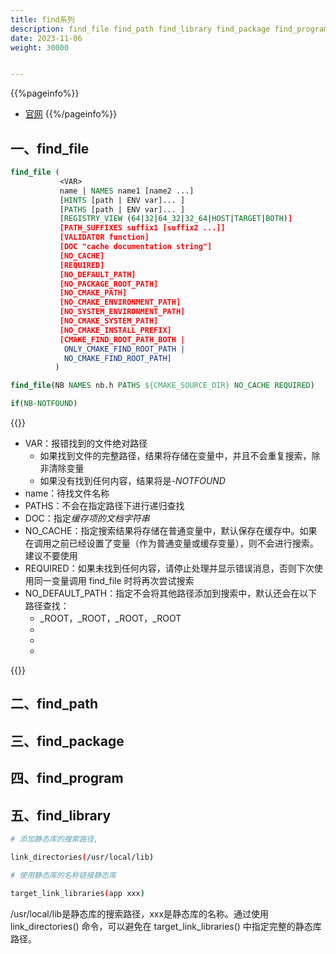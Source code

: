 ```yaml
---
title: find系列
description: find_file find_path find_library find_package find_program
date: 2023-11-06
weight: 30000


---
```

<style>
th, td {
  border: 1px solid rgb(190, 190, 190);
}
</style>
{{%pageinfo%}}
- [官网](https://cmake.org/cmake/help/latest/command/find_file.html)
{{%/pageinfo%}}

## 一、find_file
```cmake
find_file (
           <VAR>
           name | NAMES name1 [name2 ...]
           [HINTS [path | ENV var]... ]
           [PATHS [path | ENV var]... ]
           [REGISTRY_VIEW (64|32|64_32|32_64|HOST|TARGET|BOTH)]
           [PATH_SUFFIXES suffix1 [suffix2 ...]]
           [VALIDATOR function]
           [DOC "cache documentation string"]
           [NO_CACHE]
           [REQUIRED]
           [NO_DEFAULT_PATH]
           [NO_PACKAGE_ROOT_PATH]
           [NO_CMAKE_PATH]
           [NO_CMAKE_ENVIRONMENT_PATH]
           [NO_SYSTEM_ENVIRONMENT_PATH]
           [NO_CMAKE_SYSTEM_PATH]
           [NO_CMAKE_INSTALL_PREFIX]
           [CMAKE_FIND_ROOT_PATH_BOTH |
            ONLY_CMAKE_FIND_ROOT_PATH |
            NO_CMAKE_FIND_ROOT_PATH]
          )

find_file(NB NAMES nb.h PATHS ${CMAKE_SOURCE_DIR} NO_CACHE REQUIRED)

if(NB-NOTFOUND)

```




{{<alert>}}

- VAR：报错找到的文件绝对路径
  - 如果找到文件的完整路径，结果将存储在变量中，并且不会重复搜索，除非清除变量
  - 如果没有找到任何内容，结果将是<VAR>-NOTFOUND
- name：待找文件名称
- PATHS：不会在指定路径下进行递归查找
- DOC：指定<VAR>缓存项的文档字符串
- NO_CACHE：指定搜索结果将存储在普通变量中，默认保存在缓存中。如果在调用之前已经设置了变量（作为普通变量或缓存变量），则不会进行搜索。建议不要使用
- REQUIRED：如果未找到任何内容，请停止处理并显示错误消息，否则下次使用同一变量调用 find_file 时将再次尝试搜索
- NO_DEFAULT_PATH：指定不会将其他路径添加到搜索中，默认还会在以下路径查找：
  - <PackageName>_ROOT，<PACKAGENAME>_ROOT，<PackageName>_ROOT，<PACKAGENAME>_ROOT
  -
  -
  -

{{</alert>}}



## 二、find_path




## 三、find_package

## 四、find_program


## 五、find_library
```bash
# 添加静态库的搜索路径,

link_directories(/usr/local/lib)

# 使用静态库的名称链接静态库

target_link_libraries(app xxx)
```
/usr/local/lib是静态库的搜索路径，xxx是静态库的名称。通过使用 link_directories() 命令，可以避免在 target_link_libraries() 中指定完整的静态库路径。











